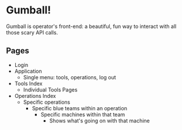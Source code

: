 # Gumball!

Gumball is operator's front-end: a beautiful, fun way to interact with all those scary API calls.

## Pages

- Login
- Application
	- Single menu: tools, operations, log out
- Tools Index
	- Individual Tools Pages
- Operations Index
	- Specific operations
		- Specific blue teams within an operation
			- Specific machines within that team
				- Shows what's going on with that machine
